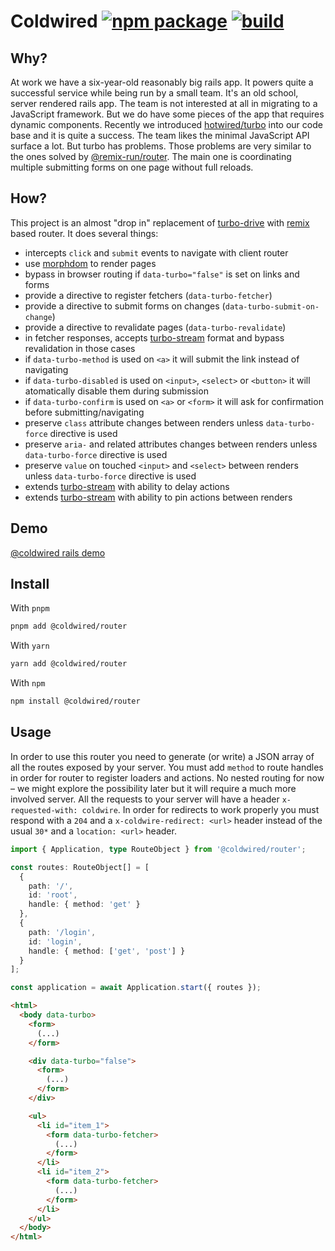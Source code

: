 # Coldwired [![npm package][npm-badge]][npm] [![build][build-badge]][build]

[npm-badge]: https://img.shields.io/npm/v/@coldwired/router.svg
[npm]: https://www.npmjs.com/package/@coldwired/router
[build-badge]: https://github.com/tchak/coldwired/workflows/CI/badge.svg
[build]: https://github.com/tchak/coldwired/actions

## Why?

At work we have a six-year-old reasonably big rails app. It powers quite a successful service while being run by a small team. It's an old school, server rendered rails app. The team is not interested at all in migrating to a JavaScript framework. But we do have some pieces of the app that requires dynamic components. Recently we introduced [hotwired/turbo](https://hotwired.dev) into our code base and it is quite a success. The team likes the minimal JavaScript API surface a lot. But turbo has problems. Those problems are very similar to the ones solved by [@remix-run/router](https://www.npmjs.com/package/@remix-run/router). The main one is coordinating multiple submitting forms on one page without full reloads.

## How?

This project is an almost "drop in" replacement of [turbo-drive](https://turbo.hotwired.dev/handbook/drive) with [remix](https://www.npmjs.com/package/@remix-run/router) based router. It does several things:
 - intercepts `click` and `submit` events to navigate with client router
 - use [morphdom](https://github.com/patrick-steele-idem/morphdom) to render pages
 - bypass in browser routing if `data-turbo="false"` is set on links and forms
 - provide a directive to register fetchers (`data-turbo-fetcher`)
 - provide a directive to submit forms on changes (`data-turbo-submit-on-change`)
 - provide a directive to revalidate pages (`data-turbo-revalidate`)
 - in fetcher responses, accepts [turbo-stream](https://turbo.hotwired.dev/handbook/streams) format and bypass revalidation in those cases
 - if `data-turbo-method` is used on `<a>` it will submit the link instead of navigating
 - if `data-turbo-disabled` is used on `<input>`, `<select>` or `<button>` it will atomatically disable them during submission
 - if `data-turbo-confirm` is used on `<a>` or `<form>` it will ask for confirmation before submitting/navigating
 - preserve `class` attribute changes between renders unless `data-turbo-force` directive is used
 - preserve `aria-` and related attributes changes between renders unless `data-turbo-force` directive is used
 - preserve `value` on touched `<input>` and `<select>` between renders unless `data-turbo-force` directive is used
 - extends [turbo-stream](https://turbo.hotwired.dev/handbook/streams) with ability to delay actions
 - extends [turbo-stream](https://turbo.hotwired.dev/handbook/streams) with ability to pin actions between renders

## Demo

[@coldwired rails demo](https://github.com/tchak/coldwired-rails-demo)

## Install

With `pnpm`

```bash
pnpm add @coldwired/router
```

With `yarn`

```bash
yarn add @coldwired/router
```

With `npm`

```bash
npm install @coldwired/router
```

## Usage

In order to use this router you need to generate (or write) a JSON array of all the routes exposed by your server. You must add `method` to route handles in order for router to register loaders and actions. No nested routing for now – we might explore the possibility later but it will require a much more involved server. All the requests to your server will have a header `x-requested-with: coldwire`. In order for redirects to work properly you must respond with a `204` and a `x-coldwire-redirect: <url>` header instead of the usual `30*` and a `location: <url>` header.

```ts
import { Application, type RouteObject } from '@coldwired/router';

const routes: RouteObject[] = [
  {
    path: '/',
    id: 'root',
    handle: { method: 'get' }
  },
  {
    path: '/login',
    id: 'login',
    handle: { method: ['get', 'post'] }
  }
];

const application = await Application.start({ routes });

```

```html
<html>
  <body data-turbo>
    <form>
      (...)
    </form>

    <div data-turbo="false">
      <form>
        (...)
      </form>
    </div>

    <ul>
      <li id="item_1">
        <form data-turbo-fetcher>
          (...)
        </form>
      </li>
      <li id="item_2">
        <form data-turbo-fetcher>
          (...)
        </form>
      </li>
    </ul>
  </body>
</html>
```
